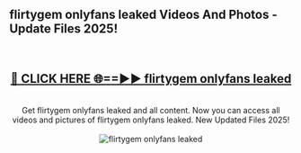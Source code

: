 <h2>flirtygem onlyfans leaked Videos And Photos - Update Files 2025!</h2>
<br>
<div align="center">
<h2><a href="https://top-ai-tools.click/QrbHav" rel="nofollow">🔴 CLICK HERE 🌐==►► flirtygem onlyfans leaked</a></h2>
<br>
Get flirtygem onlyfans leaked and all content. Now you can access all videos and pictures of flirtygem onlyfans leaked. New Updated Files 2025!
<br>
<br>
<a href="https://top-ai-tools.click/QrbHav" rel="nofollow" data-target="animated-image.originalLink"><img src="https://i.ibb.co.com/WyWwxjT/player-gif2.gif" alt="flirtygem onlyfans leaked" style="max-width: 100%; display: inline-block;" data-target="animated-image.originalImage"></a>
</div>
<br>